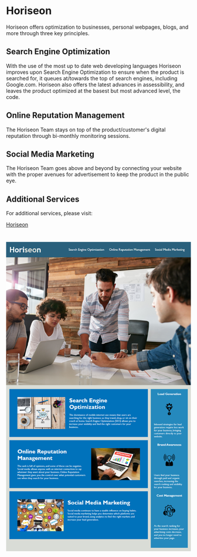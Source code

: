# Horiseon
Horiseon offers optimization to businesses, personal webpages, blogs, and more through three key principles.

## Search Engine Optimization
With the use of the most up to date web developing languages Horiseon improves upon Search Engine Optimization to ensure when the product is searched for, it queues at/towards the top of search engines, including Google.com.  Horiseon also offers the latest advances in assessibility, and leaves the product optimized at the basest but most advanced level, the code.

## Online Reputation Management

The Horiseon Team stays on top of the product/customer's digital reputation through bi-monthly monitoring sessions.

## Social Media Marketing

The Horiseon Team goes above and beyond by connecting your website with the proper avenues for advertisement to keep the product in the public eye.

## Additional Services

For additional services, please visit:

[Horiseon](https://i.imgflip.com/6srl5p.jpg)

#
<img src="./assets/images/readmepic.png">
